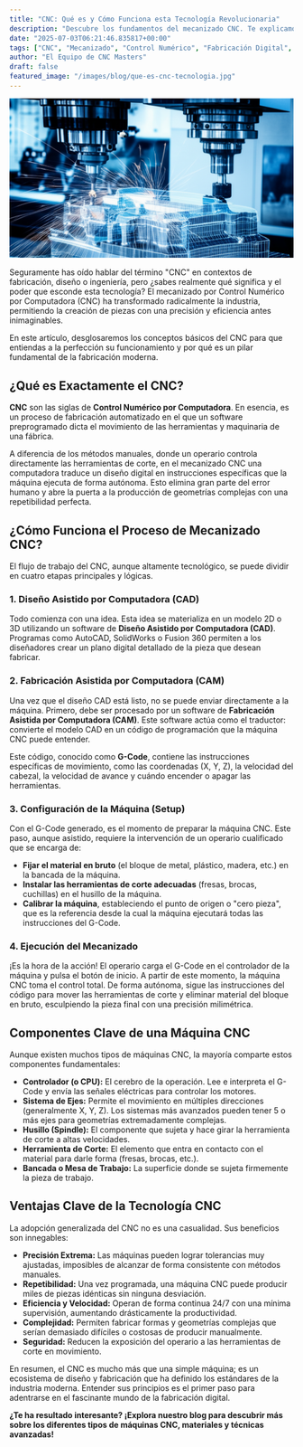 ```yaml
---
title: "CNC: Qué es y Cómo Funciona esta Tecnología Revolucionaria"
description: "Descubre los fundamentos del mecanizado CNC. Te explicamos qué es el Control Numérico por Computadora, cómo funciona el proceso y las ventajas que ofrece."
date: "2025-07-03T06:21:46.835817+00:00"
tags: ["CNC", "Mecanizado", "Control Numérico", "Fabricación Digital", "Industria 4.0", "Tecnología"]
author: "El Equipo de CNC Masters"
draft: false
featured_image: "/images/blog/que-es-cnc-tecnologia.jpg"
---
```


![CNC: Qué es y Cómo Funciona esta Tecnología Revolucionaria](featured.png)


Seguramente has oído hablar del término "CNC" en contextos de fabricación, diseño o ingeniería, pero ¿sabes realmente qué significa y el poder que esconde esta tecnología? El mecanizado por Control Numérico por Computadora (CNC) ha transformado radicalmente la industria, permitiendo la creación de piezas con una precisión y eficiencia antes inimaginables.

En este artículo, desglosaremos los conceptos básicos del CNC para que entiendas a la perfección su funcionamiento y por qué es un pilar fundamental de la fabricación moderna.

## ¿Qué es Exactamente el CNC?

**CNC** son las siglas de **Control Numérico por Computadora**. En esencia, es un proceso de fabricación automatizado en el que un software preprogramado dicta el movimiento de las herramientas y maquinaria de una fábrica.

A diferencia de los métodos manuales, donde un operario controla directamente las herramientas de corte, en el mecanizado CNC una computadora traduce un diseño digital en instrucciones específicas que la máquina ejecuta de forma autónoma. Esto elimina gran parte del error humano y abre la puerta a la producción de geometrías complejas con una repetibilidad perfecta.

## ¿Cómo Funciona el Proceso de Mecanizado CNC?

El flujo de trabajo del CNC, aunque altamente tecnológico, se puede dividir en cuatro etapas principales y lógicas.

### 1. Diseño Asistido por Computadora (CAD)

Todo comienza con una idea. Esta idea se materializa en un modelo 2D o 3D utilizando un software de **Diseño Asistido por Computadora (CAD)**. Programas como AutoCAD, SolidWorks o Fusion 360 permiten a los diseñadores crear un plano digital detallado de la pieza que desean fabricar.

### 2. Fabricación Asistida por Computadora (CAM)

Una vez que el diseño CAD está listo, no se puede enviar directamente a la máquina. Primero, debe ser procesado por un software de **Fabricación Asistida por Computadora (CAM)**. Este software actúa como el traductor: convierte el modelo CAD en un código de programación que la máquina CNC puede entender.

Este código, conocido como **G-Code**, contiene las instrucciones específicas de movimiento, como las coordenadas (X, Y, Z), la velocidad del cabezal, la velocidad de avance y cuándo encender o apagar las herramientas.

### 3. Configuración de la Máquina (Setup)

Con el G-Code generado, es el momento de preparar la máquina CNC. Este paso, aunque asistido, requiere la intervención de un operario cualificado que se encarga de:

*   **Fijar el material en bruto** (el bloque de metal, plástico, madera, etc.) en la bancada de la máquina.
*   **Instalar las herramientas de corte adecuadas** (fresas, brocas, cuchillas) en el husillo de la máquina.
*   **Calibrar la máquina**, estableciendo el punto de origen o "cero pieza", que es la referencia desde la cual la máquina ejecutará todas las instrucciones del G-Code.

### 4. Ejecución del Mecanizado

¡Es la hora de la acción! El operario carga el G-Code en el controlador de la máquina y pulsa el botón de inicio. A partir de este momento, la máquina CNC toma el control total. De forma autónoma, sigue las instrucciones del código para mover las herramientas de corte y eliminar material del bloque en bruto, esculpiendo la pieza final con una precisión milimétrica.

## Componentes Clave de una Máquina CNC

Aunque existen muchos tipos de máquinas CNC, la mayoría comparte estos componentes fundamentales:

*   **Controlador (o CPU):** El cerebro de la operación. Lee e interpreta el G-Code y envía las señales eléctricas para controlar los motores.
*   **Sistema de Ejes:** Permite el movimiento en múltiples direcciones (generalmente X, Y, Z). Los sistemas más avanzados pueden tener 5 o más ejes para geometrías extremadamente complejas.
*   **Husillo (Spindle):** El componente que sujeta y hace girar la herramienta de corte a altas velocidades.
*   **Herramienta de Corte:** El elemento que entra en contacto con el material para darle forma (fresas, brocas, etc.).
*   **Bancada o Mesa de Trabajo:** La superficie donde se sujeta firmemente la pieza de trabajo.

## Ventajas Clave de la Tecnología CNC

La adopción generalizada del CNC no es una casualidad. Sus beneficios son innegables:

*   **Precisión Extrema:** Las máquinas pueden lograr tolerancias muy ajustadas, imposibles de alcanzar de forma consistente con métodos manuales.
*   **Repetibilidad:** Una vez programada, una máquina CNC puede producir miles de piezas idénticas sin ninguna desviación.
*   **Eficiencia y Velocidad:** Operan de forma continua 24/7 con una mínima supervisión, aumentando drásticamente la productividad.
*   **Complejidad:** Permiten fabricar formas y geometrías complejas que serían demasiado difíciles o costosas de producir manualmente.
*   **Seguridad:** Reducen la exposición del operario a las herramientas de corte en movimiento.

En resumen, el CNC es mucho más que una simple máquina; es un ecosistema de diseño y fabricación que ha definido los estándares de la industria moderna. Entender sus principios es el primer paso para adentrarse en el fascinante mundo de la fabricación digital.

**¿Te ha resultado interesante? ¡Explora nuestro blog para descubrir más sobre los diferentes tipos de máquinas CNC, materiales y técnicas avanzadas!**